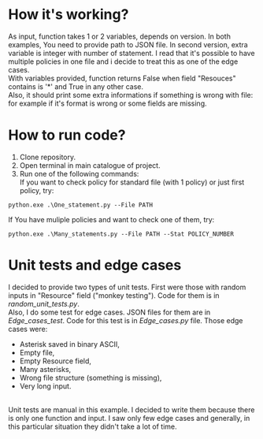 # How it's working?
As input, function takes 1 or 2 variables, depends on version. 
In both examples, You need to provide path to JSON file.
In second version, extra variable is integer with number of 
statement. I read that it's possible to have multiple policies
in one file and i decide to treat this as one of the edge cases.
</br> With variables provided, function returns False when field
"Resouces" contains is '*' and True in any other case. 
</br> Also, it should print some extra informations if something
is wrong with file: for example if it's format is wrong or some 
fields are missing.


# How to run code?
1. Clone repository.
2. Open terminal in main catalogue of project.
3. Run one of the following commands:
</br>If you want to check policy for standard file (with 1 policy) or just first policy, try:
```console
python.exe .\One_statement.py --File PATH
```

If You have muliple policies and want to check one of them, try:

```console
python.exe .\Many_statements.py --File PATH --Stat POLICY_NUMBER
```
# Unit tests and edge cases

I decided to provide two types of unit tests. First were those with random 
inputs in "Resource" field ("monkey testing"). Code for them is in *random_unit_tests.py*.
</br> Also, I do some test for edge cases. JSON files for them are in *Edge_cases_test*.
Code for this test is in *Edge_cases.py* file. Those edge cases were:
- Asterisk saved in binary ASCII,
- Empty file,
- Empty Resource field,
- Many asterisks,
- Wrong file structure (something is missing),
- Very long input.

</br>Unit tests are manual in this example. I decided to write them because
there is only one function and input. I saw only few edge cases and generally, in
this particular situation they didn't take a lot of time.
